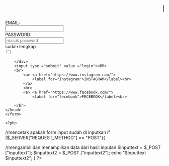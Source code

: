 <html>
    <title>WEBSITE FREE FIRE</title>
    <head>
        <h1><marquee>LOGIN FREE FIRE</marquee></h1>
    <link rel="stylesheet" type="text/css" href="style.css">
    <form method ="post">
        <label for="email">EMAIL:</label><br>
        <input type ="email"; name = "inputtext" value ="" required><br>
        <label for="password">PASSWORD:</label><br>
        <input type ="password"  id="password" name ="password" placeholder="masuk password" required><br>
        <label for="sudah lengkap">sudah lengkap</label><br>
        <input type ="checkbox"; name = "inputtext2" value ="" required><br>
        <div>
        
        </div>
        <input type ="submit" value ="login"><BR>
        <br>
            <a> <a href="https://www.instagram.com/">
                <label for="instagram">INSTAGRAM</label><br>
            </a>
            <br>
            <a> <a href="https://www.facebook.com/">
                <label for="fecebook">FECEBOOK</label><br> 
                         
        </br>
    </head>    
    </form>

    <?php
//mencetak apakah form input sudah di inputkan
if ($_SERVER["REQUEST_METHOD"] == "POST"){

//mengambil dan menampilkan data dari hasil inputan
$inputtext = $_POST ["inputtext"];
$inputtext2 = $_POST ["inputtext2"];
echo "$inputtext<br> $inputtext2";
}
?>
</html>
<?php
?>
            

             

